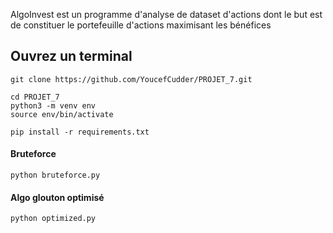 AlgoInvest est un programme d'analyse de dataset d'actions dont le but est de constituer le portefeuille d'actions maximisant les bénéfices

## Ouvrez un terminal

```
git clone https://github.com/YoucefCudder/PROJET_7.git

cd PROJET_7
python3 -m venv env
source env/bin/activate

pip install -r requirements.txt
```

#### Bruteforce


```
python bruteforce.py
````

#### Algo glouton optimisé

```
python optimized.py
```
